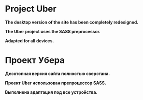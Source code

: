# Project Uber

**The desktop version of the site has been completely redesigned.**

**The Uber project uses the SASS preprocessor.**

**Adapted for all devices.**


# Проект Убера

**Десктопная версия сайта полностью сверстана.**

**Проект Uber  использован препроцессор SASS.**

**Выполнена адаптация под все устройства.** 
